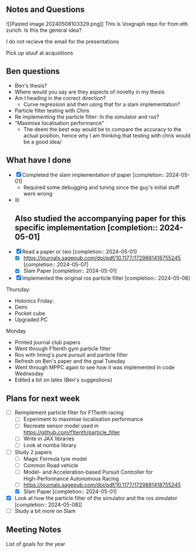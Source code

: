 ## Notes and Questions

![[Pasted image 20240508103329.png]]
This is Voxgraph repo for from eth zurich. Is this the general idea?

I do not recieve the email for the presentations

Pick up stuuf at acqusitions
## Ben questions
- Ben's thesis?
- Where would you say are they aspects of novelty in my thesis
- Am I heading in the correct direction?
	- Curve regression and then using that for a slam implementation?
- Particle filter testing with Chris
- Re implementing the particle filter: In the simulator and ros?
- "Maximise localisation performance" 
	- The deem the best way would be to compare the accuracy to the actual position, hence why I am thinking that testing with chris would be a good idea/

## What have I done
- [x] Completed the slam implementation of paper  [completion:: 2024-05-01]
	- Required some debugging and tuning since the guy's initial stuff were wrong
- [x] Also studied the accompanying paper for this specific implementation  [completion:: 2024-05-01]
	- 
- [x] Read a paper or two  [completion:: 2024-05-01]
	- [x] https://journals.sagepub.com/doi/pdf/10.1177/1729881418755245  [completion:: 2024-05-07]
	- [x] Slam Paper  [completion:: 2024-05-01]
- [x] Implemented the original ros particle filter  [completion:: 2024-05-08]

Thursday:
- Holonics
Friday:
- Demi 
- Pocket cube
- Upgraded PC

Monday
- Printed journal club papers
- Went through F1tenth gym particle filter
- Ros with Iming's pure pursuit and particle filter
- Refresh on Ben's paper and the goal
Tuesday
- Went through MPPC again to see how it was implemented in code
Wednesday
- Edited a bit on latex (Ben's suggestions)


## Plans for next week
- [ ] Reimplement particle filter for F1Tenth racing
	- [ ] Experiment to maximise localisation performance
	- [ ] Recreate sensor model used in https://github.com/f1tenth/particle_filter
	- [ ] Write in JAX libraries
	- [ ] Look at numba library
- [ ] Study 2 papers
	- [ ] Magic Formula tyre model
	- [ ] Common Road vehicle
	- [ ] Model- and Acceleration-based Pursuit Controller for  
		High-Performance Autonomous Racing
	- [ ] https://journals.sagepub.com/doi/pdf/10.1177/1729881418755245
	- [x] Slam Paper  [completion:: 2024-05-01]
- [x] Look at how the particle filter of the simulator and the ros simulator  [completion:: 2024-05-08]]
- [ ] Study a bit more on Slam

## Meeting Notes

List of goals for the year